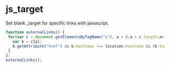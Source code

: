 # js_target
Set blank _target for specific links with javascript.

 ```js
 function externalLinks() {
  for(var c = document.getElementsByTagName("a"), a = 0;a < c.length;a++) {
    var b = c[a];
    b.getAttribute("href") && b.hostname !== location.hostname && (b.target = "_blank")
  } 
}; 
externalLinks();
```

